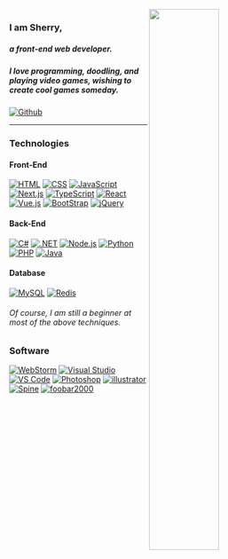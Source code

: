 <img width="50%" align="right" src="https://github-readme-stats.vercel.app/api?username=sherryme&count_private=true&show_icons=true&hide_border=true" />

### I am Sherry,
##### a front-end web developer. 
##### I love programming, doodling, and playing video games, wishing to create cool games someday.

[![Github](https://img.shields.io/badge/-sherryme-black?style=for-the-badge&logo=Github&logoColor=white)](https://github.com/sherryme)
<!-- [![E-mail](https://img.shields.io/badge/-i@sherry.cf-FFE01B?style=for-the-badge&logo=mail.ru&logoColor=black)](mailto:i@sherry.cf) -->
<!-- [![Blog](https://img.shields.io/badge/-blog.sherry.cf-red?style=for-the-badge&logo=jekyll&logoColor=white)](https://www.github.com/Sherryme) -->

---

### Technologies

#### Front-End
[![HTML](https://img.shields.io/badge/-HTML-E34F26?style=flat-square&logo=html5&logoColor=white)](#)
[![CSS](https://img.shields.io/badge/-CSS-1572B6?style=flat-square&logo=css3&logoColor=white)](#)
[![JavaScript](https://img.shields.io/badge/-JavaScript-F7DF1E?style=flat-square&logo=javascript&logoColor=black)](#)
[![Next.js](https://img.shields.io/badge/-Next.js-000000?style=flat-square&logo=next.js&logoColor=white)](#)
[![TypeScript](https://img.shields.io/badge/-TypeScript-3178c6?style=flat-square&logo=TypeScript&logoColor=white)](#)
[![React](https://img.shields.io/badge/-React-black?style=flat-square&logo=React&logoColor=original)](#)
[![Vue.js](https://img.shields.io/badge/-Vue.js-black?style=flat-square&logo=vue.js&logoColor=default)](#)
[![BootStrap](https://img.shields.io/badge/-BootStrap-purple?style=flat-square&logo=BootStrap&logoColor=white)](#)
[![jQuery](https://img.shields.io/badge/-jQuery-blue?style=flat-square&logo=jQuery&logoColor=white)](#)

#### Back-End
[![C#](https://img.shields.io/badge/-C%23%20-green?style=flat-square&logo=dotnet&logoColor=white)](#)
[![.NET](https://img.shields.io/badge/-.NET-blue?style=flat-square&logo=dotnet&logoColor=white)](#)
[![Node.js](https://img.shields.io/badge/-Node.js-339933?style=flat-square&logo=nodedotjs&logoColor=white)](#)
[![Python](https://img.shields.io/badge/-Python-3776AB?style=flat-square&logo=python&logoColor=white)](#)
[![PHP](https://img.shields.io/badge/-PHP-777BB4?style=flat-square&logo=php&logoColor=white)](#)
[![Java](https://img.shields.io/badge/-Java-007396?style=flat-square&logo=openjdk&logoColor=white)](#)

#### Database
[![MySQL](https://img.shields.io/badge/-MySQL-336791?style=flat-square&logo=MySQL&logoColor=white)](#)
[![Redis](https://img.shields.io/badge/-Redis-red?style=flat-square&logo=redis&logoColor=white)](#)

###### Of course, I am still a beginner at most of the above techniques.

### Software
[![WebStorm](https://img.shields.io/badge/-WebStorm-black?style=flat-square&logo=webstorm&logoColor=white)](#)
[![Visual Studio](https://img.shields.io/badge/IDE-Visual_Studio-purple?style=flat-square&logo=visualstudio&logoColor=white)](#)
[![VS Code](https://img.shields.io/badge/IDE-VS_Code-blue?style=flat-square&logo=visualstudiocode&logoColor=white)](#)
[![Photoshop](https://img.shields.io/badge/-Photoshop-blue?style=flat-square&logo=adobe%20photoshop&logoColor=white)](#)
[![illustrator](https://img.shields.io/badge/-illustrator-orange?style=flat-square&logo=adobe%20illustrator&logoColor=white)](#)
[![Spine](https://img.shields.io/badge/-Spine-000?style=flat-square&logo=spine)](#)
[![foobar2000](https://img.shields.io/badge/-Foobar2000-000?style=flat-square&logo=foobar2000&logoColor=white)](#)
